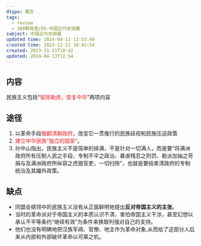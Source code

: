 ```yaml
---
dtype: 概念
tags:
  - review
  - 300教育类/05-中国近代史纲要
subject: 中国近代史纲要
updated time: 2024-04-13 12:53:49
created time: 2023-11-21 10:42:54
created: 2023-11-21T10:42
updated: 2024-04-13T12:54
---
```

## 内容
民族主义包括“<font color=#ed1c24>驱除勒虏，恢复中华</font>”两项内容
## 途径
1. 以革命手段<font color=#ed1c24>推翻清朝政府</font>，改变它一贯推行的民族歧视和民族压迫政策
2. <font color=#ed1c24>建立中华民族“独立的国家”</font>。
3. 孙中山指出，民族主义不是简单的排满，不是针对一切满人，而是要“将满洲政府所有压制人民之手段、专制不平之政治、暴虐残忍之刑罚、勒派加抽之苛捐与及满洲政府所纵容之虎狼官吏，一切扫除”，也就是要结束清政府的专制统治及其媚外政策。
## 缺点
- 同盟会纲领中的民族主义没有从正面鲜明地提出**反对帝国主义的主张**。
- 当时的革命派对于帝国主义的本质认识不清，害怕帝国主义干涉，甚至幻想以承认不平等条约“继续有效”为条件来换取列强对自己的支持。
- 他们也没有明确地把汉族军阀、官僚、地主作为革命对象,从而给了这部分人后来从内部和外部破坏革命以可乘之机。
